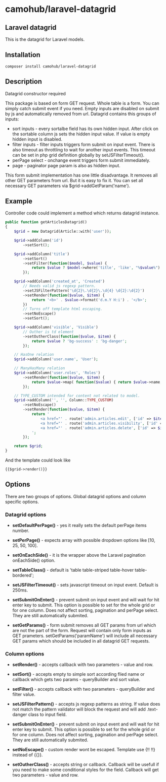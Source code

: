 # camohub/laravel-datagrid
## Laravel datagrid

This is the datagrid for Laravel models.

## Installation
```
composer install camohub/laravel-datagrid
```

## Description

Datagrid constructor required 

This package is based on form GET request. Whole table is a form. 
You can simply catch submit event if you need.
Empty inputs are disabled on submit by js and automatically removed from url.
Datagrid contains this groups of inputs:

- sort inputs - every sortalbe field has its own hidden input. 
	After click on the sortable column js sets the hidden input value. 
	If value is empty hidden input is disabled.
- filter inputs - filter inputs triggers form submit on input event. 
	There is also timeout as throttling to wait for another input events.
	This timeout can be set in php grid definition globally by setJSFilterTimeout().
- perPage select - onchange event triggers form submit immediately.
- page - paginator page param is also as hidden input.

This form submit implementation has one little disadvantage. 
It removes all other GET parameters from url. But it is easy to fix it. 
You can set all necessary GET parameters via $grid->addGetParam('name').



## Example

Controller code could implement a method which returns datagrid instance.
```php
public function getArticlesDatagrid()
{
    $grid = new Datagrid(Article::with('user'));

    $grid->addColumn('id')
        ->setSort();

    $grid->addColumn('title')
        ->setSort()
        ->setFilter(function($model, $value) {
            return $value ? $model->where('title', 'like', "%$value%") : $model;
        });

    $grid->addColumn('created_at', 'Created')
        // Needs valid js regexp pattern.
        ->setJSFilterPattern('\d{2}\.\d{2}\.\d{4} \d{2}:\d{2}')
        ->setRender(function($value, $item) {
            return '<b>' . $value->format('d.m.Y H:i') . '</b>';
        })
        // Turns off template html escaping.
        ->setNoEscape()
        ->setSort();

    $grid->addColumn('visible', 'Visible')
        // Outher is td element
        ->setOutherClass(function($value, $item) {
            return $value ? 'bg-success' : 'bg-danger';
        });

    // HasOne relation
    $grid->addColumn('user.name', 'User');

    // ManyHasMany relation
    $grid->addColumn('user.roles', 'Roles')
        ->setRender(function($value, $item) {
            return $value->map( function($value) { return $value->name; } )->join(', ');
        });

    // TYPE_CUSTOM intended for content not related to model.
    $grid->addColumn('', '', Column::TYPE_CUSTOM)
        ->setNoEscape()
        ->setRender(function($value, $item) {
            return '
                <a href="' . route('admin.articles.edit', ['id' => $item->id]) . '">edit</a>
                <a href="' . route('admin.articles.visibility', ['id' => $item->id]) . '">visibility</a>
                <a href="' . route('admin.articles.delete', ['id' => $item->id]) . '" class="text-danger">delete</a>
            ';
        });

    return $grid;
}
```
And the template could look like
```blade
{{$grid->render()}}
```


## Options

There are two groups of options. 
Global datagrid options and column specific options.

### Datagrid options

- **setDefaultPerPage()** - yes it really sets the default perPage items number.

- **setPerPage()** - expects array with possible dropdown options like [10, 25, 50, 100].

- **setOnEachSide()** - it is the wrapper above the Laravel pagination onEachSide() option.

- **setTableClass()** - default is 'table table-striped table-hover table-bordered';

- **setJSFilterTimeout()** - sets javascript timeout on input event. Default is 250ms.
	
- **setSubmitOnEnter()** - prevent submit on input event and will wait for hit enter key to submit.
	This option is possible to set for the whole grid or for one column. 
	Does not affect sorting, pagination and perPage select. They are still automatically submited.

- **setGetParams()** - form submit removes all GET params from url which are not
	the part of the form. Request will contain only form inputs as GET prameters. 
	setGetParams('paramName') will include all necessary GET params 
	which should be included in all datagrid GET requests. 
	
### Column options

- **setRender()** - accepts callback with two parameters - value and row.

- **setSort()** - accepts empty to simple sort according flied name 
	or callback which gets two params - queryBuilder and sort value.

- **setFilter()** - accepts callback with two parameters - queryBuilder and filter value.

- **setJSFilterPattern()** - accepts js regexp patterns as string. If value does not match 
	the pattern validator will block the request and will add .text-danger class to input field.
	
- **setSubmitOnEnter()** - prevent submit on input event and will wait for hit enter key to submit.
	This option is possible to set for the whole grid or for one column. 
	Does not affect sorting, pagination and perPage select. They are still automatically submited.

- **setNoEscape()** - custom render wont be escaped. Template use {!! !!} instead of {{}}.

- **setOutherClass()** - accepts string or callback. Callback will be usefull if you 
	need to make some conditional styles for the field. 
	Callback will get two parameters - value and row.


